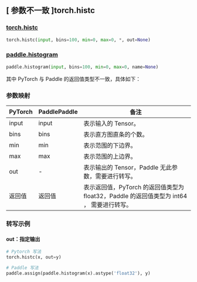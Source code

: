 ## [ 参数不一致 ]torch.histc

### [torch.histc](https://pytorch.org/docs/1.13/generated/torch.histc.html#torch-histc)

```python
torch.histc(input, bins=100, min=0, max=0, *, out=None)
```

### [paddle.histogram](https://www.paddlepaddle.org.cn/documentation/docs/zh/api/paddle/histogram_cn.html#histogram)

```python
paddle.histogram(input, bins=100, min=0, max=0, name=None)
```

其中 PyTorch 与 Paddle 的返回值类型不一致，具体如下：

### 参数映射

| PyTorch | PaddlePaddle | 备注                                                |
| ------- | ------------ | --------------------------------------------------- |
| input   | input        | 表示输入的 Tensor。                                  |
| bins    | bins         | 表示直方图直条的个数。                              |
| min     | min          | 表示范围的下边界。                                  |
| max     | max          | 表示范围的上边界。                                  |
| out     | -            | 表示输出的 Tensor，Paddle 无此参数，需要进行转写。 |
| 返回值     | 返回值           | 表示返回值，PyTorch 的返回值类型为 float32，Paddle 的返回值类型为 int64 ， 需要进行转写。 |

### 转写示例

#### out：指定输出

```python
# Pytorch 写法
torch.histc(x, out=y)

# Paddle 写法
paddle.assign(paddle.histogram(x).astype('float32'), y)
```
